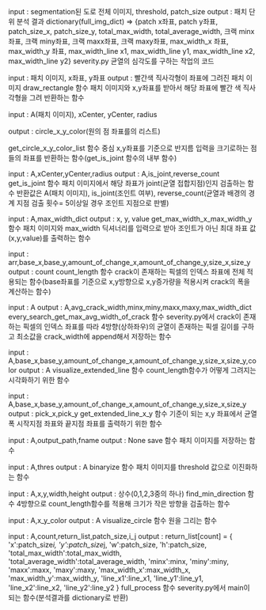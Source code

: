 input : segmentation된 도로 전체 이미지, threshold, patch_size
output : 패치 단위 분석 결과 dictionary(full_img_dict) => {patch x좌표, patch y좌표, patch_size_x, patch_size_y, total_max_width, total_average_width, 크랙 minx좌표, 크랙 miny좌표, 크랙 maxx좌표, 크랙 maxy좌표, max_width_x 좌표, max_width_y 좌표, max_width_line x1, max_width_line y1, max_width_line x2, max_width_line y2}
severity.py
균열의 심각도를 구하는 작업의 코드

input : 패치 이미지, x좌표, y좌표
output : 빨간색 직사각형이 좌표에 그려진 패치 이미지
draw_rectangle 함수
패치 이미지와 x,y좌표를 받아서 해당 좌표에 빨간 색 직사각형을 그려 반환하는 함수

input : A(패치 이미지), xCenter, yCenter, radius

output : circle_x_y_color(원의 점 좌표를의 리스트)

get_circle_x_y_color_list 함수
중심 x,y좌표를 기준으로 반지름 입력을 크기로하는 점들의 좌표를 반환하는 함수(get_is_joint 함수의 내부 함수)

input : A,xCenter,yCenter,radius
output : A,is_joint,reverse_count
get_is_joint 함수
패치 이미지에서 해당 좌표가 joint(균열 접합지점)인지 검출하는 함수 반환값은 A(패치 이미지), is_joint(조인트 여부), reverse_count(균열과 배경의 경계 지점 검출 횟수= 5이상일 경우 조인트 지점으로 판별)

input : A,max_width_dict
output : x, y, value
get_max_width_x_max_width_y 함수
패치 이미지와 max_width 딕셔너리를 입력으로 받아 조인트가 아닌 최대 좌표 값(x,y,value)를 출력하는 함수

input : arr,base_x,base_y,amount_of_change_x,amount_of_change_y,size_x,size_y
output : count
count_length 함수
crack이 존재하는 픽셀의 인덱스 좌표에 전체 적용되는 함수(base좌표를 기준으로 x,y방향으로 x,y증가량을 적용시켜 crack의 폭을 계산하는 함수)

input : A
output : A,avg_crack_width,minx,miny,maxx,maxy,max_width_dict
every_search_get_max_avg_width_of_crack 함수
severity.py에서 crack이 존재하는 픽셀의 인덱스 좌표를 따라 4방향(상하좌우)의 균열이 존재하는 픽셀 길이를 구하고 최소값을 crack_width에 append해서 저장하는 함수

input : A,base_x,base_y,amount_of_change_x,amount_of_change_y,size_x,size_y,color
output : A
visualize_extended_line 함수
count_length함수가 어떻게 그려지는 시각화하기 위한 함수

input : A,base_x,base_y,amount_of_change_x,amount_of_change_y,size_x,size_y
output : pick_x,pick_y
get_extended_line_x_y 함수
기준이 되는 x,y 좌표에서 균열 폭 시작지점 좌표와 끝지점 좌표를 출력하기 위한 함수 

input : A,output_path,fname
output : None
save 함수
패치 이미지를 저장하는 함수

input : A,thres
output : A
binaryize 함수
패치 이미지를 threshold 값으로 이진화하는 함수

input : A,x,y,width,height
output : 상수(0,1,2,3중의 하나)
find_min_direction 함수
4방향으로 count_length함수를 적용해 크기가 작은 방향을 검출하는 함수

input : A,x_y_color
output : A
visualize_circle 함수
원을 그리는 함수

input : A,count,return_list,patch_size,i_j
output : return_list[count] = {
                'x':patch_size*i,
                'y':patch_size*j,
                'w':patch_size,
                'h':patch_size,
                'total_max_width':total_max_width,
                'total_average_width':total_average_width,
                'minx':minx,
                'miny':miny,
                'maxx':maxx,
                'maxy':maxy,
                'max_width_x':max_width_x,
                'max_width_y':max_width_y,
                'line_x1':line_x1,
                'line_y1':line_y1,
                'line_x2':line_x2,
                'line_y2':line_y2
            }
full_process 함수
severity.py에서 main이 되는 함수(분석결과를 dictionary로 반환)

